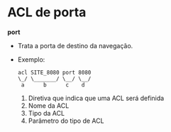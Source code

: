# ACL de porta

**port**

- Trata a porta de destino da navegação.


- Exemplo:

    ```squid
    acl SITE_8080 port 8080
    \_/ \_______/ \__/ \__/
     a      b      c    d  
    ```

    1. Diretiva que indica que uma ACL será definida
    2. Nome da ACL
    3. Tipo da ACL
    4. Parâmetro do tipo de ACL